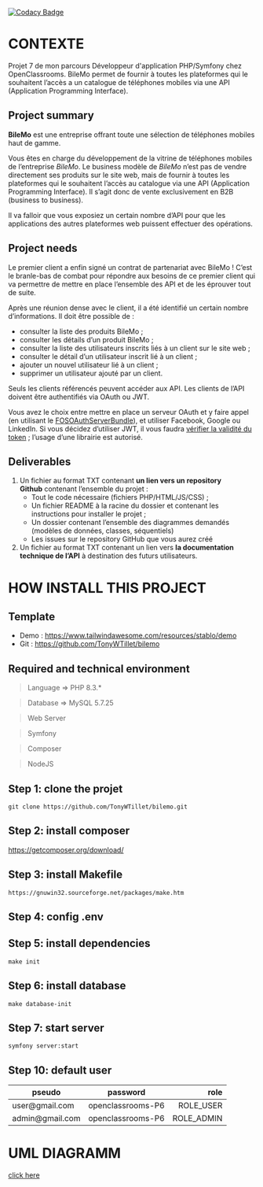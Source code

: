 [![Codacy Badge](https://app.codacy.com/project/badge/Grade/b2e151dc2c704172921d41d5faab1f3d)](https://app.codacy.com/gh/TonyWTillet/snow-tricks/dashboard?utm_source=gh&utm_medium=referral&utm_content=&utm_campaign=Badge_grade)

# CONTEXTE
Projet 7 de mon parcours Développeur d'application PHP/Symfony chez OpenClassrooms.
BileMo permet de fournir à toutes les plateformes qui le souhaitent l’accès a un catalogue de téléphones mobiles via une API (Application Programming Interface).
## Project summary
**BileMo** est une entreprise offrant toute une sélection de téléphones mobiles haut de gamme.

Vous êtes en charge du développement de la vitrine de téléphones mobiles de l’entreprise *BileMo*. Le business modèle de *BileMo* n’est pas de vendre directement ses produits sur le site web, mais de fournir à toutes les plateformes qui le souhaitent l’accès au catalogue via une API (Application Programming Interface). Il s’agit donc de vente exclusivement en B2B (business to business).

Il va falloir que vous exposiez un certain nombre d’API pour que les applications des autres plateformes web puissent effectuer des opérations.

## Project needs
Le premier client a enfin signé un contrat de partenariat avec BileMo ! C’est le branle-bas de combat pour répondre aux besoins de ce premier client qui va permettre de mettre en place l’ensemble des API et de les éprouver tout de suite.

Après une réunion dense avec le client, il a été identifié un certain nombre d’informations. Il doit être possible de :

- consulter la liste des produits BileMo ;
- consulter les détails d’un produit BileMo ;
- consulter la liste des utilisateurs inscrits liés à un client sur le site web ;
- consulter le détail d’un utilisateur inscrit lié à un client ;
- ajouter un nouvel utilisateur lié à un client ;
- supprimer un utilisateur ajouté par un client.

Seuls les clients référencés peuvent accéder aux API. Les clients de l’API doivent être authentifiés via OAuth ou JWT.

Vous avez le choix entre mettre en place un serveur OAuth et y faire appel (en utilisant le [FOSOAuthServerBundle](https://packagist.org/packages/friendsofsymfony/oauth-server-bundle)), et utiliser Facebook, Google ou LinkedIn. Si vous décidez d’utiliser JWT, il vous faudra [vérifier la validité du token](https://github.com/lexik/LexikJWTAuthenticationBundle) ; l’usage d’une librairie est autorisé.

## Deliverables
1. Un fichier au format TXT contenant **un lien vers un repository Github** contenant l’ensemble du projet :
    - Tout le code nécessaire (fichiers PHP/HTML/JS/CSS) ;
    - Un fichier README à la racine du dossier et contenant les instructions pour installer le projet ;
    - Un dossier contenant l’ensemble des diagrammes demandés (modèles de données, classes, séquentiels)
    - Les issues sur le repository GitHub que vous aurez créé
2. Un fichier au format TXT contenant un lien vers **la documentation technique de l’API** à destination des futurs utilisateurs.

# HOW INSTALL THIS PROJECT

## Template
- Demo : https://www.tailwindawesome.com/resources/stablo/demo
- Git : https://github.com/TonyWTillet/bilemo

## Required and technical environment
> Language => PHP 8.3.*

> Database => MySQL 5.7.25

> Web Server 

> Symfony 

> Composer 

> NodeJS 


## Step 1: clone the projet
    git clone https://github.com/TonyWTillet/bilemo.git

## Step 2: install composer
https://getcomposer.org/download/

## Step 3: install Makefile
    https://gnuwin32.sourceforge.net/packages/make.htm

## Step 4: config .env

## Step 5: install dependencies
    make init

## Step 6: install database
    make database-init

## Step 7: start server
    symfony server:start

## Step 10: default user
<table>
    <thead>
        <tr>
            <th>pseudo</th>
            <th align="center">password</th>
            <th align="right">role</th>
        </tr>
    </thead>
    <tbody>
        <tr>
            <td>user@gmail.com</td>
            <td align="center">openclassrooms-P6</td>
            <td align="right">ROLE_USER</td>
        </tr>
        <tr>
            <td>admin@gmail.com</td>
            <td align="center">openclassrooms-P6</td>
            <td align="right">ROLE_ADMIN</td>
        </tr>
    </tbody>
</table>

# UML DIAGRAMM
<a href="public/diagrams">click here</a>
